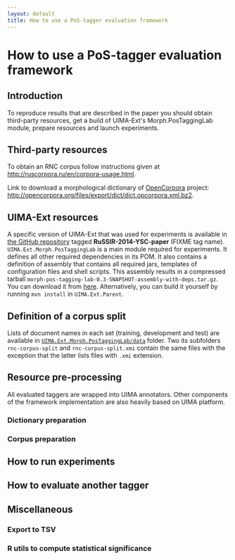 ```yaml
---
layout: default
title: How to use a PoS-tagger evaluation framework
---
```


How to use a PoS-tagger evaluation framework
============================================

## Introduction
To reproduce results that are described in the paper you should obtain third-party resources, get a build of UIMA-Ext's Morph.PosTaggingLab module, prepare resources and launch experiments.

## Third-party resources
To obtain an RNC corpus follow instructions given at http://ruscorpora.ru/en/corpora-usage.html.

Link to download a morphological dictionary of [OpenCorpora](http://opencorpora.org/) project:  http://opencorpora.org/files/export/dict/dict.opcorpora.xml.bz2.

## UIMA-Ext resources
A specific version of UIMA-Ext that was used for experiments is available in [the GitHub repository]({{site.github.repository_url}}) tagged **RuSSIR-2014-YSC-paper** (FIXME tag name).
`UIMA.Ext.Morph.PosTaggingLab` is a main module required for experiments. It defines all other required dependencies in its POM. It also contains a definition of assembly that contains all required jars, templates of configuration files and shell scripts. This assembly results in a compressed tarball `morph-pos-tagging-lab-0.3-SNAPSHOT-assembly-with-deps.tar.gz`. You can download it from [here](TODO).
Alternatively, you can build it yourself by running `mvn install` in `UIMA.Ext.Parent`.

## Definition of a corpus split
Lists of document names in each set (training, development and test) are available in [`UIMA.Ext.Morph.PosTaggingLab/data`](TODO) folder. Two its subfolders `rnc-corpus-split` and `rnc-corpus-split.xmi` contain the same files with the exception that the latter lists files with `.xmi` extension.

## Resource pre-processing
All evaluated taggers are wrapped into UIMA annotators. Other components of the framework implementation are also heavily based on UIMA platform.

### Dictionary preparation
### Corpus preparation

## How to run experiments

## How to evaluate another tagger

## Miscellaneous
### Export to TSV
### R utils to compute statistical significance


